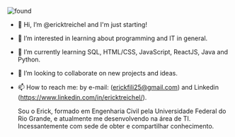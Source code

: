 <!-- ![dune1](https://user-images.githubusercontent.com/106178471/175835844-bb231413-8290-4e91-aeb9-46137bd1948d.png) -->
![found](https://user-images.githubusercontent.com/106178471/175836166-98d362f3-65df-497b-a176-8df82b7c2d39.jpg)


- 👋 Hi, I’m @ericktreichel and I'm just starting!
- 👀 I’m interested in learning about programming and IT in general.
- 🌱 I’m currently learning SQL, HTML/CSS, JavaScript, ReactJS, Java and Python.
- 💞️ I’m looking to collaborate on new projects and ideas.
- 📫 How to reach me: by e-mail: (erickfili25@gmail.com) and Linkedin (https://www.linkedin.com/in/ericktreichel/).


  Sou o Erick, formado em Engenharia Civil pela Universidade Federal do Rio Grande, e atualmente me desenvolvendo na área de TI.
Incessantemente com sede de obter e compartilhar conhecimento.
<!---
ericktreichel/ericktreichel is a ✨ special ✨ repository because its `README.md` (this file) appears on your GitHub profile.
You can click the Preview link to take a look at your changes.
--->
